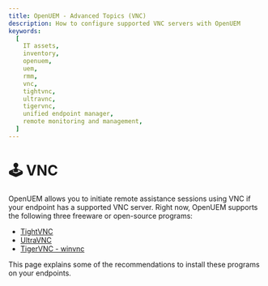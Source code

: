 ```yaml
---
title: OpenUEM - Advanced Topics (VNC)
description: How to configure supported VNC servers with OpenUEM
keywords:
  [
    IT assets,
    inventory,
    openuem,
    uem,
    rmm,
    vnc,
    tightvnc,
    ultravnc,
    tigervnc,
    unified endpoint manager,
    remote monitoring and management,
  ]
---
```


# 🕹️ VNC

OpenUEM allows you to initiate remote assistance sessions using VNC if your endpoint has a supported VNC server.
Right now, OpenUEM supports the following three freeware or open-source programs:

- [TightVNC](https://www.tightvnc.com/download.php)
- [UltraVNC](https://uvnc.com/downloads/ultravnc/159-ultravnc-1-4-3-6.html)
- [TigerVNC - winvnc](https://sourceforge.net/projects/tigervnc/files/stable/1.14.1/)

This page explains some of the recommendations to install these programs on your endpoints.
